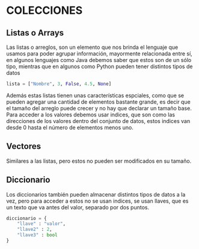 # COLECCIONES

## Listas o Arrays
Las listas o arreglos, son un elemento que nos brinda el lenguaje que usamos para poder agrupar información, mayormente relacionada entre sí, en algunos lenguajes como Java debemos saber que estos son de un sólo tipo, mientras que en algunos como Python pueden tener distintos tipos de datos

```python
lista = ["Nombre", 3, False, 4.5, None]
```


Además estas listas tienen unas características espciales, como que se pueden agregar una cantidad de elementos bastante grande, es decir que el tamaño del arreglo puede crecer y no hay que declarar un tamaño base. Para acceder a los valores debemos usar indices, que son como las direcciones de los valores dentro del conjunto de datos, estos indices van desde 0 hasta el número de elementos menos uno.

## Vectores
Similares a las listas, pero estos no pueden ser modificados en su tamaño.

## Diccionario
Los diccionarios también pueden almacenar distintos tipos de datos a la vez, pero para acceder a estos no se usan indices, se usan llaves, que es un texto que va antes del valor, separado por dos puntos.

```python
diccionario = {
    "llave" : "valor",
    "llave2" : 2,
    "llave3" : bool
}
```

